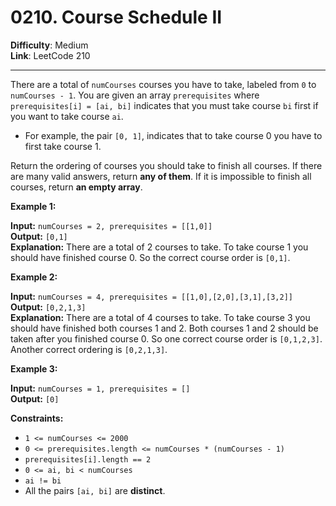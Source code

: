 # 0210. Course Schedule II

**Difficulty**: Medium  
**Link**: LeetCode 210

---

There are a total of `numCourses` courses you have to take, labeled from `0` to `numCourses - 1`. You are given an array `prerequisites` where `prerequisites[i] = [ai, bi]` indicates that you must take course `bi` first if you want to take course `ai`.

* For example, the pair `[0, 1]`, indicates that to take course 0 you have to first take course 1.

Return the ordering of courses you should take to finish all courses. If there are many valid answers, return **any of them**. If it is impossible to finish all courses, return **an empty array**.

**Example 1:**

**Input:** `numCourses = 2, prerequisites = [[1,0]]`  
**Output:** `[0,1]`  
**Explanation:** There are a total of 2 courses to take. To take course 1 you should have finished course 0. So the correct course order is `[0,1]`.

**Example 2:**

**Input:** `numCourses = 4, prerequisites = [[1,0],[2,0],[3,1],[3,2]]`  
**Output:** `[0,2,1,3]`  
**Explanation:** There are a total of 4 courses to take. To take course 3 you should have finished both courses 1 and 2. Both courses 1 and 2 should be taken after you finished course 0. So one correct course order is `[0,1,2,3]`. Another correct ordering is `[0,2,1,3]`.

**Example 3:**

**Input:** `numCourses = 1, prerequisites = []`  
**Output:** `[0]`

**Constraints:**

* `1 <= numCourses <= 2000`
* `0 <= prerequisites.length <= numCourses * (numCourses - 1)`
* `prerequisites[i].length == 2`
* `0 <= ai, bi < numCourses`
* `ai != bi`
* All the pairs `[ai, bi]` are **distinct**.
